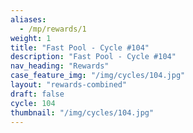 ```yaml
---
aliases:
  - /mp/rewards/1
weight: 1
title: "Fast Pool - Cycle #104"
description: "Fast Pool - Cycle #104"
nav_heading: "Rewards"
case_feature_img: "/img/cycles/104.jpg"
layout: "rewards-combined"
draft: false
cycle: 104
thumbnail: "/img/cycles/104.jpg"
---
```

